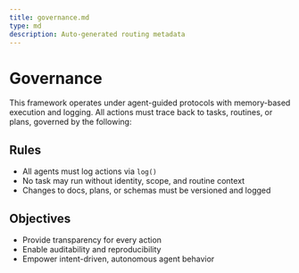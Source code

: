 ```yaml
---
title: governance.md
type: md
description: Auto-generated routing metadata
---
```


# Governance

This framework operates under agent-guided protocols with memory-based execution and logging.
All actions must trace back to tasks, routines, or plans, governed by the following:

## Rules
- All agents must log actions via `log()`
- No task may run without identity, scope, and routine context
- Changes to docs, plans, or schemas must be versioned and logged

## Objectives
- Provide transparency for every action
- Enable auditability and reproducibility
- Empower intent-driven, autonomous agent behavior


